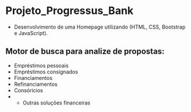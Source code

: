 # Projeto_Progressus_Bank

* Desenvolvimento de uma Homepage utilizando (HTML, CSS, Bootstrap e JavaScript).

## Motor de busca para analize de propostas:
* Empréstimos pessoais 
* Empréstimos consignados 
* Financiamentos 
* Refinanciamentos 
* Consóricios 
* + Outras soluções financeiras



